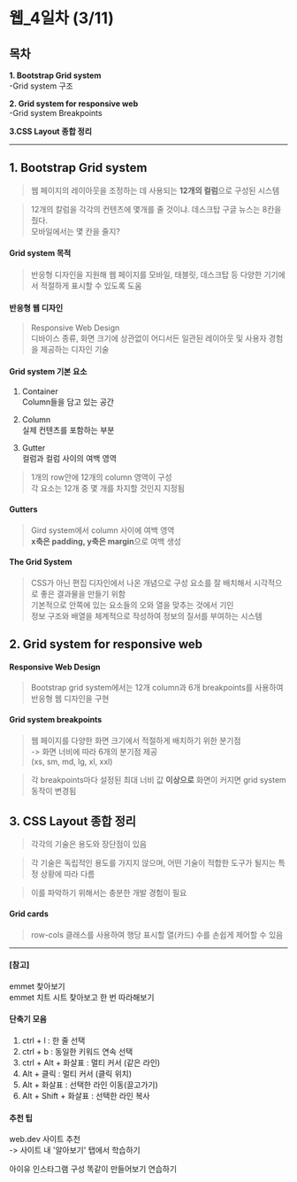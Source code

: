 # **웹_4일차** (3/11)
 

## **목차**
**1. Bootstrap Grid system**  
-Grid system 구조

**2. Grid system for responsive web**  
-Grid system Breakpoints

**3.CSS Layout 종합 정리**  


---

## **1. Bootstrap Grid system**
> 웹 페이지의 레이아웃을 조정하는 데 사용되는 **12개의 컬럼**으로 구성된 시스템  

> 12개의 칼럼을 각각의 컨텐츠에 몇개를 줄 것이냐.
> 데스크탑 구글 뉴스는 8칸을 줬다.  
> 모바일에서는 몇 칸을 줄지?

#### Grid system 목적  
> 반응형 디자인을 지원해 웹 페이지를 모바일, 태블릿, 데스크탑 등 다양한 기기에서 적절하게 표시할 수 있도록 도움  

#### 반응형 웹 디자인  
> Responsive Web Design  
> 디바이스 종류, 화면 크기에 상관없이 어디서든 일관된 레이아웃 및 사용자 경험을 제공하는 디자인 기술

#### Grid system 기본 요소  
1. Container  
Column들을 담고 있는 공간  

2. Column  
실제 컨텐츠를 포함하는 부분

3. Gutter  
컬럼과 컬럼 사이의 여백 영역

> 1개의 row안에 12개의 column 영역이 구성  
> 각 요소는 12개 중 몇 개를 차지할 것인지 지정됨  

#### Gutters  
> Gird system에서 column 사이에 여백 영역  
**x축은 padding, y축은 margin**으로 여백 생성  

#### The Grid System  
> CSS가 아닌 편집 디자인에서 나온 개념으로 구성 요소를 잘 배치해서 시각적으로 좋은 결과물을 만들기 위함  
> 기본적으로 안쪽에 있는 요소들의 오와 열을 맞추는 것에서 기인  
> 정보 구조와 배열을 체계적으로 작성하여 정보의 질서를 부여하는 시스템


## **2. Grid system for responsive web**

#### Responsive Web Design
> Bootstrap grid system에서는 12개 column과 6개 breakpoints를 사용하여 반응형 웹 디자인을 구현  

#### Grid system breakpoints
> 웹 페이지를 다양한 화면 크기에서 적절하게 배치하기 위한 분기점  
-> 화면 너비에 따라 6개의 분기점 제공  
(xs, sm, md, lg, xl, xxl)

> 각 breakpoints마다 설정된 최대 너비 값 **이상으로** 화면이 커지면 grid system 동작이 변경됨  



## **3. CSS Layout 종합 정리**
> 각각의 기술은 용도와 장단점이 있음  

> 각 기술은 독립적인 용도를 가지지 않으며, 어떤 기술이 적합한 도구가 될지는 특정 상황에 따라 다름  

> 이를 파악하기 위해서는 충분한 개발 경험이 필요

#### Grid cards
> row-cols 클래스를 사용하여 행당 표시할 열(카드) 수를 손쉽게 제어할 수 있음

---

#### [참고]
emmet 찾아보기  
emmet 치트 시트 찾아보고 한 번 따라해보기


#### 단축기 모음  
1. ctrl + l : 한 줄 선택  
2. ctrl + b : 동일한 키워드 연속 선택
3. ctrl + Alt + 화살표 : 멀티 커서 (같은 라인)
4. Alt + 클릭 : 멀티 커서 (클릭 위치)
5. Alt + 화살표 : 선택한 라인 이동(끌고가기)
6. Alt + Shift + 화살표 : 선택한 라인 복사

#### 추천 팁

web.dev 사이트 추천  
-> 사이트 내 '알아보기' 탭에서 학습하기


아이유 인스타그램 구성 똑같이 만들어보기 연습하기


